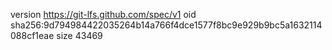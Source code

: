 version https://git-lfs.github.com/spec/v1
oid sha256:9d794984422035264b14a766f4dce1577f8bc9e929b9bc5a1632114088cf1eae
size 43469
